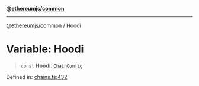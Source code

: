 [**@ethereumjs/common**](../README.md)

***

[@ethereumjs/common](../README.md) / Hoodi

# Variable: Hoodi

> `const` **Hoodi**: [`ChainConfig`](../interfaces/ChainConfig.md)

Defined in: [chains.ts:432](https://github.com/ethereumjs/ethereumjs-monorepo/blob/master/packages/common/src/chains.ts#L432)
